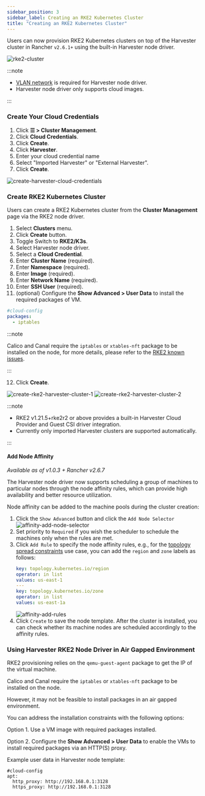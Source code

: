```yaml
---
sidebar_position: 3
sidebar_label: Creating an RKE2 Kubernetes Cluster
title: "Creating an RKE2 Kubernetes Cluster"
---
```


Users can now provision RKE2 Kubernetes clusters on top of the Harvester cluster in Rancher `v2.6.1+` using the built-in Harvester node driver.

![rke2-cluster](/img/v1.1/rancher/rke2-k3s-node-driver.png)

:::note

- [VLAN network](../../networking/harvester-network.md#vlan-network) is required for Harvester node driver.
- Harvester node driver only supports cloud images.

:::

### Create Your Cloud Credentials

1. Click **☰ > Cluster Management**.
2. Click **Cloud Credentials**.
3. Click **Create**.
4. Click **Harvester**.
5. Enter your cloud credential name
6. Select "Imported Harvester" or "External Harvester".
7. Click **Create**.

![create-harvester-cloud-credentials](/img/v1.1/rancher/create-cloud-credentials.png)

###  Create RKE2 Kubernetes Cluster

Users can create a RKE2 Kubernetes cluster from the **Cluster Management** page via the RKE2 node driver.

1. Select **Clusters** menu.
2. Click **Create** button.
3. Toggle Switch to **RKE2/K3s**.
4. Select Harvester node driver.
5. Select a **Cloud Credential**.
6. Enter **Cluster Name** (required).
7. Enter **Namespace** (required).
8. Enter **Image** (required).
9. Enter **Network Name** (required).
10. Enter **SSH User** (required).
11. (optional) Configure the **Show Advanced > User Data** to install the required packages of VM.
```yaml
#cloud-config
packages:
  - iptables
```

:::note

Calico and Canal require the `iptables` or `xtables-nft` package to be installed on the node, for more details, please refer to the [RKE2 known issues](https://docs.rke2.io/known_issues#canal-and-ip-exhaustion).

:::


12. Click **Create**.

![create-rke2-harvester-cluster-1](/img/v1.1/rancher/create-rke2-harvester-cluster-1.png)
![create-rke2-harvester-cluster-2](/img/v1.1/rancher/create-rke2-harvester-cluster-2.png)

:::note

- RKE2 v1.21.5+rke2r2 or above provides a built-in Harvester Cloud Provider and Guest CSI driver integration.
- Currently only imported Harvester clusters are supported automatically.

:::

#### Add Node Affinity

_Available as of v1.0.3 + Rancher v2.6.7_

The Harvester node driver now supports scheduling a group of machines to particular nodes through the node affinity rules, which can provide high availability and better resource utilization.

Node affinity can be added to the machine pools during the cluster creation:

1. Click the `Show Advanced` button and click the `Add Node Selector`
   ![affinity-add-node-selector](/img/v1.1/rancher/affinity-rke2-add-node-selector.png)
2. Set priority to `Required` if you wish the scheduler to schedule the machines only when the rules are met.
3. Click `Add Rule` to specify the node affinity rules, e.g., for the [topology spread constraints](./node-driver.md#topology-spread-constraints) use case, you can add the `region` and `zone` labels as follows:
   ```yaml
   key: topology.kubernetes.io/region
   operator: in list 
   values: us-east-1
   ---
   key: topology.kubernetes.io/zone
   operator: in list 
   values: us-east-1a
   ```
   ![affinity-add-rules](/img/v1.1/rancher/affinity-rke2-add-rules.png)
4. Click `Create` to save the node template. After the cluster is installed, you can check whether its machine nodes are scheduled accordingly to the affinity rules.


### Using Harvester RKE2 Node Driver in Air Gapped Environment

RKE2 provisioning relies on the `qemu-guest-agent` package to get the IP of the virtual machine.

Calico and Canal require the `iptables` or `xtables-nft` package to be installed on the node.

However, it may not be feasible to install packages in an air gapped environment.

You can address the installation constraints with the following options:

Option 1. Use a VM image with required packages installed.

Option 2. Configure the **Show Advanced > User Data** to enable the VMs to install required packages via an HTTP(S) proxy.

Example user data in Harvester node template:
```
#cloud-config
apt:
  http_proxy: http://192.168.0.1:3128
  https_proxy: http://192.168.0.1:3128
```

